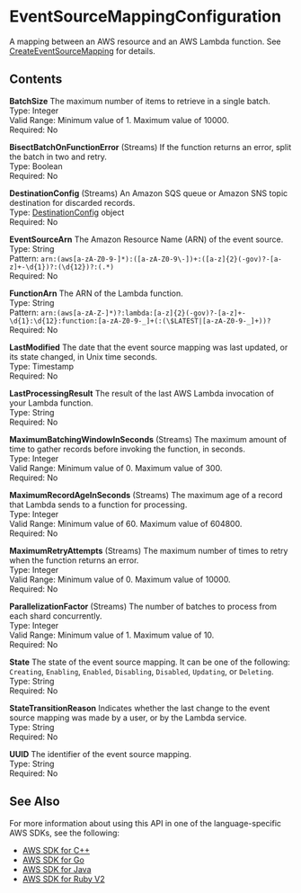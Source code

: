 # EventSourceMappingConfiguration<a name="API_EventSourceMappingConfiguration"></a>

A mapping between an AWS resource and an AWS Lambda function\. See [CreateEventSourceMapping](API_CreateEventSourceMapping.md) for details\.

## Contents<a name="API_EventSourceMappingConfiguration_Contents"></a>

 **BatchSize**   <a name="SSS-Type-EventSourceMappingConfiguration-BatchSize"></a>
The maximum number of items to retrieve in a single batch\.  
Type: Integer  
Valid Range: Minimum value of 1\. Maximum value of 10000\.  
Required: No

 **BisectBatchOnFunctionError**   <a name="SSS-Type-EventSourceMappingConfiguration-BisectBatchOnFunctionError"></a>
\(Streams\) If the function returns an error, split the batch in two and retry\.  
Type: Boolean  
Required: No

 **DestinationConfig**   <a name="SSS-Type-EventSourceMappingConfiguration-DestinationConfig"></a>
\(Streams\) An Amazon SQS queue or Amazon SNS topic destination for discarded records\.  
Type: [DestinationConfig](API_DestinationConfig.md) object  
Required: No

 **EventSourceArn**   <a name="SSS-Type-EventSourceMappingConfiguration-EventSourceArn"></a>
The Amazon Resource Name \(ARN\) of the event source\.  
Type: String  
Pattern: `arn:(aws[a-zA-Z0-9-]*):([a-zA-Z0-9\-])+:([a-z]{2}(-gov)?-[a-z]+-\d{1})?:(\d{12})?:(.*)`   
Required: No

 **FunctionArn**   <a name="SSS-Type-EventSourceMappingConfiguration-FunctionArn"></a>
The ARN of the Lambda function\.  
Type: String  
Pattern: `arn:(aws[a-zA-Z-]*)?:lambda:[a-z]{2}(-gov)?-[a-z]+-\d{1}:\d{12}:function:[a-zA-Z0-9-_]+(:(\$LATEST|[a-zA-Z0-9-_]+))?`   
Required: No

 **LastModified**   <a name="SSS-Type-EventSourceMappingConfiguration-LastModified"></a>
The date that the event source mapping was last updated, or its state changed, in Unix time seconds\.  
Type: Timestamp  
Required: No

 **LastProcessingResult**   <a name="SSS-Type-EventSourceMappingConfiguration-LastProcessingResult"></a>
The result of the last AWS Lambda invocation of your Lambda function\.  
Type: String  
Required: No

 **MaximumBatchingWindowInSeconds**   <a name="SSS-Type-EventSourceMappingConfiguration-MaximumBatchingWindowInSeconds"></a>
\(Streams\) The maximum amount of time to gather records before invoking the function, in seconds\.  
Type: Integer  
Valid Range: Minimum value of 0\. Maximum value of 300\.  
Required: No

 **MaximumRecordAgeInSeconds**   <a name="SSS-Type-EventSourceMappingConfiguration-MaximumRecordAgeInSeconds"></a>
\(Streams\) The maximum age of a record that Lambda sends to a function for processing\.  
Type: Integer  
Valid Range: Minimum value of 60\. Maximum value of 604800\.  
Required: No

 **MaximumRetryAttempts**   <a name="SSS-Type-EventSourceMappingConfiguration-MaximumRetryAttempts"></a>
\(Streams\) The maximum number of times to retry when the function returns an error\.  
Type: Integer  
Valid Range: Minimum value of 0\. Maximum value of 10000\.  
Required: No

 **ParallelizationFactor**   <a name="SSS-Type-EventSourceMappingConfiguration-ParallelizationFactor"></a>
\(Streams\) The number of batches to process from each shard concurrently\.  
Type: Integer  
Valid Range: Minimum value of 1\. Maximum value of 10\.  
Required: No

 **State**   <a name="SSS-Type-EventSourceMappingConfiguration-State"></a>
The state of the event source mapping\. It can be one of the following: `Creating`, `Enabling`, `Enabled`, `Disabling`, `Disabled`, `Updating`, or `Deleting`\.  
Type: String  
Required: No

 **StateTransitionReason**   <a name="SSS-Type-EventSourceMappingConfiguration-StateTransitionReason"></a>
Indicates whether the last change to the event source mapping was made by a user, or by the Lambda service\.  
Type: String  
Required: No

 **UUID**   <a name="SSS-Type-EventSourceMappingConfiguration-UUID"></a>
The identifier of the event source mapping\.  
Type: String  
Required: No

## See Also<a name="API_EventSourceMappingConfiguration_SeeAlso"></a>

For more information about using this API in one of the language\-specific AWS SDKs, see the following:
+  [AWS SDK for C\+\+](https://docs.aws.amazon.com/goto/SdkForCpp/lambda-2015-03-31/EventSourceMappingConfiguration) 
+  [AWS SDK for Go](https://docs.aws.amazon.com/goto/SdkForGoV1/lambda-2015-03-31/EventSourceMappingConfiguration) 
+  [AWS SDK for Java](https://docs.aws.amazon.com/goto/SdkForJava/lambda-2015-03-31/EventSourceMappingConfiguration) 
+  [AWS SDK for Ruby V2](https://docs.aws.amazon.com/goto/SdkForRubyV2/lambda-2015-03-31/EventSourceMappingConfiguration) 